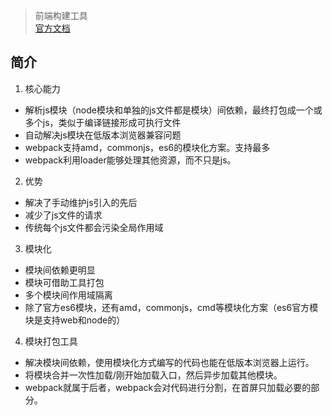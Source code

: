 > 前端构建工具  
> [官方文档](https://webpack.js.org/)
## 简介
1. 核心能力
* 解析js模块（node模块和单独的js文件都是模块）间依赖，最终打包成一个或多个js，类似于编译链接形成可执行文件
* 自动解决js模块在低版本浏览器兼容问题
* webpack支持amd，commonjs，es6的模块化方案。支持最多
* webpack利用loader能够处理其他资源，而不只是js。
2. 优势
* 解决了手动维护js引入的先后
* 减少了js文件的请求
* 传统每个js文件都会污染全局作用域
3. 模块化
* 模块间依赖更明显
* 模块可借助工具打包
* 多个模块间作用域隔离
* 除了官方es6模块，还有amd，commonjs，cmd等模块化方案（es6官方模块是支持web和node的）

4. 模块打包工具
* 解决模块间依赖，使用模块化方式编写的代码也能在低版本浏览器上运行。
* 将模块合并一次性加载/刚开始加载入口，然后异步加载其他模块。
* webpack就属于后者，webpack会对代码进行分割，在首屏只加载必要的部分。
```bash
```